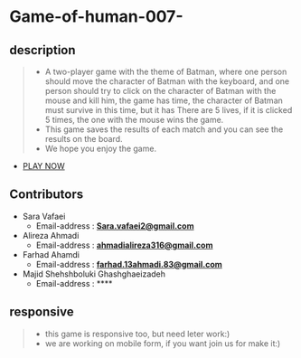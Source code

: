 # Game-of-human-007-

## description
> - A two-player game with the theme of Batman, where one person should move the character of Batman with the keyboard, and one person should try to click on the character of Batman with the mouse and kill him, the game has time, the character of Batman must survive in this time, but it has There are 5 lives, if it is clicked 5 times, the one with the mouse wins the game.
> - This game saves the results of each match and you can see the results on the board.
> - We hope you enjoy the game.
- [PLAY NOW](https://feri-punisher.github.io/Game-of-human-007-/)
## Contributors 
- Sara Vafaei
  - Email-address : **Sara.vafaei2@gmail.com**
- Alireza Ahmadi
  - Email-address : **ahmadialireza316@gmail.com**
- Farhad Ahamdi
  - Email-address : **farhad.13ahmadi.83@gmail.com**
- Majid Shehshboluki Ghashghaeizadeh
  - Email-address : ****
## responsive
> - this game is responsive too, but need leter work:)
> - we are working on mobile form, if you want join us for make it:) 
